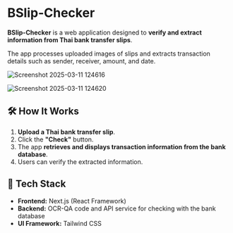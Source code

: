 # BSlip-Checker

**BSlip-Checker** is a web application designed to **verify and extract information from Thai bank transfer slips**. 

The app processes uploaded images of slips and extracts transaction details such as sender, receiver, amount, and date.

![Screenshot 2025-03-11 124616](https://github.com/user-attachments/assets/6761ea03-82bf-4881-b0d2-8cb3d50e42e8)

![Screenshot 2025-03-11 124620](https://github.com/user-attachments/assets/e36da003-eaf3-49b3-a487-455f39c4ab14)

## 🛠️ How It Works
1. **Upload a Thai bank transfer slip**.
2. Click the **"Check"** button.
3. The app **retrieves and displays transaction information from the bank database**.
4. Users can verify the extracted information.

## 🔧 Tech Stack
- **Frontend:** Next.js (React Framework)
- **Backend:**  OCR-QA code and API service for checking with the bank database
- **UI Framework:** Tailwind CSS



